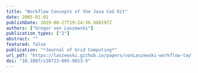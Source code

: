 ```yaml
---
title: "Workflow Concepts of the Java CoG Kit"
date: 2005-01-01
publishDate: 2019-08-27T19:24:36.988197Z
authors: ["Gregor von Laszewski"]
publication_types: ["2"]
abstract: ""
featured: false
publication: "*Journal of Grid Computing*"
url_pdf: "https://laszewski.github.io/papers/vonLaszewski-workflow-taylor-anl.pdf"
doi: "10.1007/s10723-005-9013-5"
---
```


